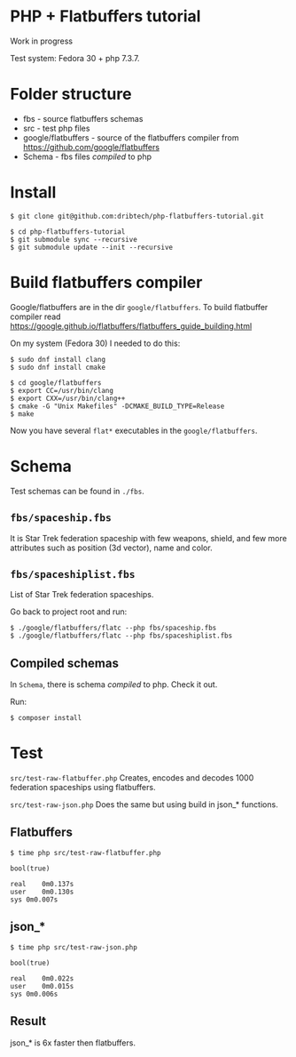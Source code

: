 # PHP + Flatbuffers tutorial

Work in progress

Test system: Fedora 30 + php 7.3.7.

# Folder structure

* fbs - source flatbuffers schemas
* src - test php files
* google/flatbuffers - source of the flatbuffers compiler from https://github.com/google/flatbuffers
* Schema - fbs files *compiled* to php

# Install
```
$ git clone git@github.com:dribtech/php-flatbuffers-tutorial.git
```

```
$ cd php-flatbuffers-tutorial
$ git submodule sync --recursive
$ git submodule update --init --recursive
```


# Build flatbuffers compiler

Google/flatbuffers are in the dir `google/flatbuffers`. 
To build flatbuffer compiler read https://google.github.io/flatbuffers/flatbuffers_guide_building.html

On my system (Fedora 30) I needed to do this: 
 
```
$ sudo dnf install clang
$ sudo dnf install cmake
```

```
$ cd google/flatbuffers
$ export CC=/usr/bin/clang
$ export CXX=/usr/bin/clang++ 
$ cmake -G "Unix Makefiles" -DCMAKE_BUILD_TYPE=Release
$ make
```

Now you have several `flat*` executables in the `google/flatbuffers`.

# Schema

Test schemas can be found in `./fbs`.

## `fbs/spaceship.fbs` 
It is Star Trek federation spaceship with few weapons, shield, 
and few more attributes such as position (3d vector), name and color.

## `fbs/spaceshiplist.fbs`
List of Star Trek federation spaceships.

Go back to project root and run:

```
$ ./google/flatbuffers/flatc --php fbs/spaceship.fbs
$ ./google/flatbuffers/flatc --php fbs/spaceshiplist.fbs 
```


## Compiled schemas

In `Schema`, there is schema *compiled* to php. Check it out.

Run:

```
$ composer install
```

# Test

`src/test-raw-flatbuffer.php` Creates, encodes and decodes 1000 federation
spaceships using flatbuffers.

`src/test-raw-json.php` Does the same but using build in json_* functions.


## Flatbuffers
```
$ time php src/test-raw-flatbuffer.php

bool(true)

real	0m0.137s
user	0m0.130s
sys	0m0.007s
```

## json_*
```
$ time php src/test-raw-json.php

bool(true)

real	0m0.022s
user	0m0.015s
sys	0m0.006s

```


## Result

json_* is 6x faster then flatbuffers.